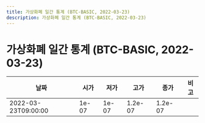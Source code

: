 ```yaml
---
title: 가상화폐 일간 통계 (BTC-BASIC, 2022-03-23)
description: 가상화폐 일간 통계 (BTC-BASIC, 2022-03-23)
---
```


가상화폐 일간 통계 (BTC-BASIC, 2022-03-23)
===

|날짜|시가|저가|고가|종가|비고|
|--|--|--|--|--|--|
|2022-03-23T09:00:00|1e-07|1e-07|1.2e-07|1.2e-07|    |
